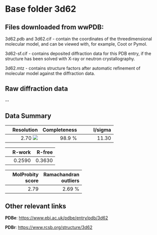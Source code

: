 # Base folder 3d62

## Files downloaded from wwPDB:

3d62.pdb and 3d62.cif - contain the coordinates of the threedimensional molecular model, and can be viewed with, for example, Coot or Pymol.

3d62-sf.cif - contains deposited diffraction data for this PDB entry, if the structure has been solved with X-ray or neutron crystallography.

3d62.mtz - contains structure factors after automatic refinement of molecular model against the diffraction data.

## Raw diffraction data

--<br> 

## Data Summary
|   | Resolution | Completeness| I/sigma |
|---|-------------:|----------------:|--------------:|
|   |2.70 <img src="https://latex.codecogs.com/svg.latex?{\mbox{\normalfont\AA}}"/>|98.9  %|<img width=50/>11.30|

|   | **R-work**| **R-free**   
|---|-------------:|----------------:|           
||0.2590|0.3630|

|   |**MolProbity<br>score**| **Ramachandran<br>outliers** 
|---|-------------:|----------------:|
||2.79|2.69 %|

## Other relevant links 
**PDBe**:  https://www.ebi.ac.uk/pdbe/entry/pdb/3d62
 
**PDBr**: https://www.rcsb.org/structure/3d62 

